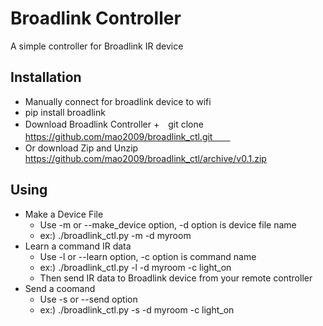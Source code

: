 # Broadlink Controller
A simple  controller for Broadlink IR device

## Installation
+ Manually connect for broadlink device to wifi
+ pip install broadlink
+ Download Broadlink Controller 
+　git clone https://github.com/mao2009/broadlink_ctl.git　　
+ Or download Zip and Unzip
   https://github.com/mao2009/broadlink_ctl/archive/v0.1.zip
  
  
 ## Using
 + Make a Device File    
      + Use -m or --make_device option, -d option is device file name
      + ex:) ./broadlink_ctl.py -m -d myroom
 + Learn a command IR data
      + Use -l or --learn option, -c option is command name
      + ex:) ./broadlink_ctl.py -l -d myroom -c light_on
      + Then send IR data to Broadlink device from your remote controller 
 + Send a coomand
      + Use -s or --send option 
      + ex:) ./broadlink_ctl.py -s -d myroom -c light_on
 
